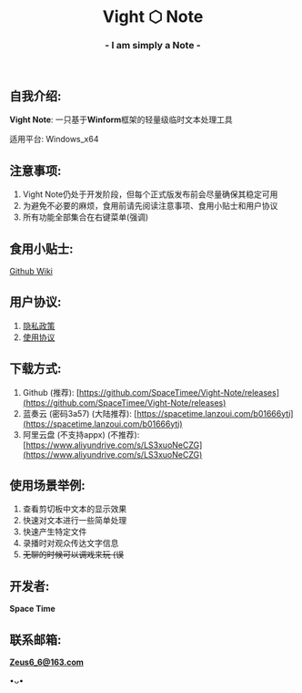 <h1 align="center">Vight ⬡ Note</h1>
<h3 align="center">- I am simply a Note -</h3>
</br>

## 自我介绍:
**Vight Note**: 一只基于**Winform**框架的轻量级临时文本处理工具

适用平台: Windows_x64

## 注意事项:
1. Vight Note仍处于开发阶段，但每个正式版发布前会尽量确保其稳定可用
2. 为避免不必要的麻烦，食用前请先阅读注意事项、食用小贴士和用户协议
3. 所有功能全部集合在右键菜单(强调)

## 食用小贴士:
[Github Wiki](https://github.com/SpaceTimee/Vight-Note/wiki/Vight-Note-%E9%A3%9F%E7%94%A8%E5%B0%8F%E8%B4%B4%E5%A3%AB)

## 用户协议:
1. [隐私政策](https://thoughts.teambition.com/share/609fd36543b2b70046b09b06#title=Vight_Note_隐私政策)
2. [使用协议](https://thoughts.teambition.com/share/60e11bdcad3f6b0046b0c3b2#title=Vight_Note_使用协议)

## 下载方式:
1. Github (推荐): [https://github.com/SpaceTimee/Vight-Note/releases](https://github.com/SpaceTimee/Vight-Note/releases)
2. 蓝奏云 (密码3a57) (大陆推荐): [https://spacetime.lanzoui.com/b01666yti](https://spacetime.lanzoui.com/b01666yti)
3. 阿里云盘 (不支持appx) (不推荐): [https://www.aliyundrive.com/s/LS3xuoNeCZG](https://www.aliyundrive.com/s/LS3xuoNeCZG)

## 使用场景举例:
1. 查看剪切板中文本的显示效果
2. 快速对文本进行一些简单处理
3. 快速产生特定文件
4. 录播时对观众传达文字信息
5. ~~无聊的时候可以调戏来玩 (误~~

## 开发者:
**Space Time**

## 联系邮箱:
**Zeus6_6@163.com**

•ᴗ•
